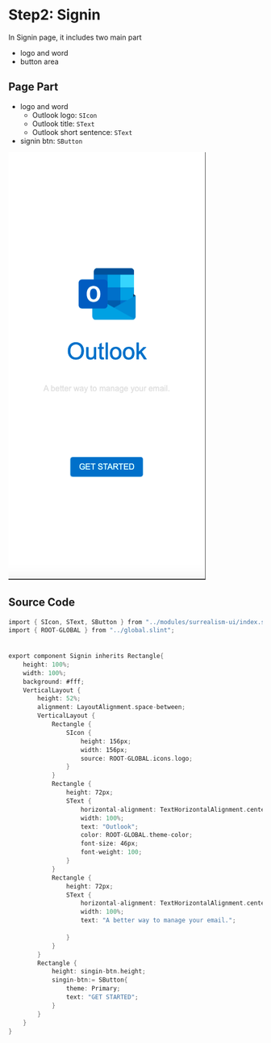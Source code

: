 # Step2: Signin

In Signin page, it includes two main part
- logo and word 
- button area

## Page Part

- logo and word
  - Outlook logo: `SIcon`
  - Outlook title: `SText`
  - Outlook short sentence: `SText`
- signin btn: `SButton`

![](../../../static/example/signin.png)
## Source Code
```rust
import { SIcon, SText, SButton } from "../modules/surrealism-ui/index.slint";
import { ROOT-GLOBAL } from "../global.slint";


export component Signin inherits Rectangle{
    height: 100%;
    width: 100%;
    background: #fff;
    VerticalLayout {
        height: 52%;
        alignment: LayoutAlignment.space-between;
        VerticalLayout {
            Rectangle {
                SIcon {
                    height: 156px;
                    width: 156px;
                    source: ROOT-GLOBAL.icons.logo;
                }
            }
            Rectangle {
                height: 72px;
                SText {
                    horizontal-alignment: TextHorizontalAlignment.center;
                    width: 100%;
                    text: "Outlook";
                    color: ROOT-GLOBAL.theme-color;
                    font-size: 46px;
                    font-weight: 100;
                }
            }
            Rectangle {
                height: 72px;
                SText {
                    horizontal-alignment: TextHorizontalAlignment.center;
                    width: 100%;
                    text: "A better way to manage your email.";
        
                }
            }
        }
        Rectangle {
            height: singin-btn.height;
            singin-btn:= SButton{
                theme: Primary;
                text: "GET STARTED";
            }
        }   
    }
}
```